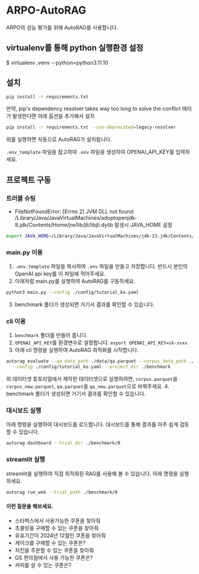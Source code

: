 # ARPO-AutoRAG
ARPO의 성능 평가를 위해 AutoRAG를 사용합니다.

## virtualenv를 통해 python 실행환경 설정  
$ virtualenv .venv --python=python3.11.10

## 설치
```bash
pip install -r requirements.txt
```
만약, pip's dependency resolver takes way too long to solve the conflict 에러가 발생한다면 아래 옵션을 추가해서 설치
```bash
pip install -r requirements.txt --use-deprecated=legacy-resolver
```
위를 실행하면 자동으로 AutoRAG가 설치됩니다.

`.env_template` 파일을 참고하여 `.env` 파일을 생성하여 OPENAI_API_KEY를 입력하세요.

## 프로젝트 구동
### 트러블 슈팅
- FileNotFoundError: [Errno 2] JVM DLL not found: /Library/Java/JavaVirtualMachines/adoptopenjdk-8.jdk/Contents/Home/jre/lib/jli/libjli.dylib 발생시 JAVA_HOME 설정
```bash
export JAVA_HOME=/Library/Java/JavaVirtualMachines/jdk-23.jdk/Contents/Home
```

### main.py 이용

1. `.env.template` 파일을 복사하여 `.env` 파일을 만들고 저장합니다. 반드시 본인의 OpenAI api key를 이 파일에 적어주세요.
2. 아래처럼 main.py를 실행하여 AutoRAG를 구동하세요.
```bash
python3 main.py --config ./config/tutorial_ko.yaml
```
3. benchmark 폴더가 생성되면 거기서 결과를 확인할 수 있습니다.

### cli 이용

1. `benchmark` 폴더를 만들어 줍니다.
2. `OPENAI_API_KEY`를 환경변수로 설정합니다. `export OPENAI_API_KEY=sk-xxxx` 
3. 아래 cli 명령을 실행하여 AutoRAG 최적화를 시작합니다.
```bash
autorag evaluate --qa_data_path ./data/qa.parquet --corpus_data_path ./data/corpus.parquet \
  --config ./config/tutorial_ko.yaml --project_dir ./benchmark
```
위 데이터셋 튜토리얼에서 제작한 데이터셋으로 실행하려면, 
`corpus.parquet`을 `corpus_new.parquet`, `qa.parquet`을 `qa_new.parquet`으로 바꿔주세요.
4. benchmark 폴더가 생성되면 거기서 결과를 확인할 수 있습니다.

### 대시보드 실행

아래 명령을 실행하여 대시보드를 로드합니다. 대시보드를 통해 결과를 아주 쉽게 검토할 수 있습니다.

```bash
autorag dashboard --trial_dir ./benchmark/0
```

### streamlit 실행
streamlit을 실행하여 직접 최적화된 RAG를 사용해 볼 수 있습니다. 
아래 명령을 실행하세요.

```bash
autorag run_web --trial_path ./benchmark/0
```

#### 이런 질문을 해보세요.
- 스타벅스에서 사용가능한 쿠폰을 찾아줘
- 초콜릿을 구매할 수 있는 쿠폰을 찾아줘
- 유효기간이 2024년 12월인 쿠폰을 찾아줘
- 케이크를 구매할 수 있는 쿠폰은?
- 치킨을 주문할 수 있는 쿠폰을 찾아줘
- GS 편의점에서 사용 가능한 쿠폰은?
- 커피를 살 수 있는 쿠폰은?